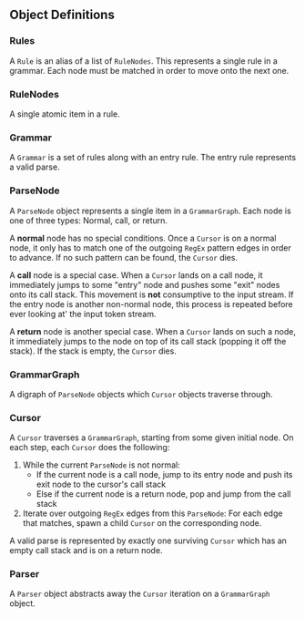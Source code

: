 ## Object Definitions

### Rules

A `Rule` is an alias of a list of `RuleNodes`. This represents a
single rule in a grammar. Each node must be matched in order to
move onto the next one.

### RuleNodes

A single atomic item in a rule.

### Grammar

A `Grammar` is a set of rules along with an entry rule. The
entry rule represents a valid parse.

### ParseNode

A `ParseNode` object represents a single item in a
`GrammarGraph`. Each node is one of three types: Normal, call,
or return.

A **normal** node has no special conditions. Once a `Cursor`
is on a normal node, it only has to match one of the outgoing
`RegEx` pattern edges in order to advance. If no such pattern
can be found, the `Cursor` dies.

A **call** node is a special case. When a `Cursor` lands on a
call node, it immediately jumps to some "entry" node and pushes
some "exit" nodes onto its call stack. This movement is **not**
consumptive to the input stream. If the entry node is another
non-normal node, this process is repeated before ever looking at'
the input token stream.

A **return** node is another special case. When a `Cursor` lands
on such a node, it immediately jumps to the node on top of its
call stack (popping it off the stack). If the stack is empty,
the `Cursor` dies.

### GrammarGraph

A digraph of `ParseNode` objects which `Cursor` objects traverse
through.

### Cursor

A `Cursor` traverses a `GrammarGraph`, starting from some given
initial node. On each step, each `Cursor` does the following:

1) While the current `ParseNode` is not normal:
    - If the current node is a call node, jump to its entry node
        and push its exit node to the cursor's call stack
    - Else if the current node is a return node, pop and jump
        from the call stack
2) Iterate over outgoing `RegEx` edges from this `ParseNode`:
    For each edge that matches, spawn a child `Cursor` on the
    corresponding node.

A valid parse is represented by exactly one surviving `Cursor`
which has an empty call stack and is on a return node.

### Parser

A `Parser` object abstracts away the `Cursor` iteration on a
`GrammarGraph` object.
